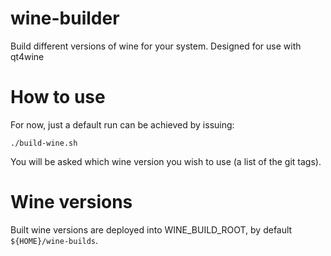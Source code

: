 # wine-builder
Build different versions of wine for your system. Designed for use with qt4wine

# How to use

For now, just a default run can be achieved by issuing:

```
./build-wine.sh
```

You will be asked which wine version you wish to use (a list of the git tags).

# Wine versions
Built wine versions are deployed into WINE_BUILD_ROOT, by default `${HOME}/wine-builds`.
